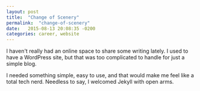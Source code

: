 ```yaml
---
layout: post
title:  "Change of Scenery"
permalink:  "change-of-scenery"
date:   2015-08-13 20:08:35 -0200
categories: career, website
---
```


I haven't really had an online space to share some writing lately. I used to have a WordPress site, but that was too complicated to handle for just a simple blog.

I needed something simple, easy to use, and that would make me feel like a total tech nerd. Needless to say, I welcomed Jekyll with open arms.
